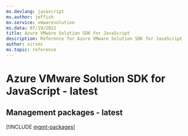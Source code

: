 ```yaml
---
ms.devlang: javascript
ms.author: jeffish
ms.service: vmwaresolution
ms.data: 07/19/2022
title: Azure VMware Solution SDK for JavaScript
description: Reference for Azure VMware Solution SDK for JavaScript
author: xirzec
ms.topic: reference
---
```

# Azure VMware Solution SDK for JavaScript - latest

## Management packages - latest
[!INCLUDE [mgmt-packages](vmware-solution-mgmt-index.md)]
